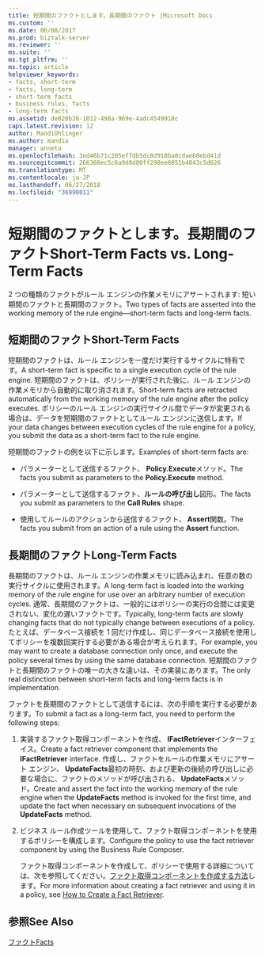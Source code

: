 ```yaml
---
title: 短期間のファクトとします。長期間のファクト |Microsoft Docs
ms.custom: ''
ms.date: 06/08/2017
ms.prod: biztalk-server
ms.reviewer: ''
ms.suite: ''
ms.tgt_pltfrm: ''
ms.topic: article
helpviewer_keywords:
- facts, short-term
- facts, long-term
- short-term facts
- business rules, facts
- long-term facts
ms.assetid: de020b20-1012-498a-969e-4adc4549918c
caps.latest.revision: 12
author: MandiOhlinger
ms.author: mandia
manager: anneta
ms.openlocfilehash: 3ed46b71c205ef7db5dc8d918ba0cdae68ebd41d
ms.sourcegitcommit: 266308ec5c6a9d8d80ff298ee6051b4843c5d626
ms.translationtype: MT
ms.contentlocale: ja-JP
ms.lasthandoff: 06/27/2018
ms.locfileid: "36990011"
---
```

# <a name="short-term-facts-vs-long-term-facts"></a><span data-ttu-id="cad29-102">短期間のファクトとします。長期間のファクト</span><span class="sxs-lookup"><span data-stu-id="cad29-102">Short-Term Facts vs. Long-Term Facts</span></span>
<span data-ttu-id="cad29-103">2 つの種類のファクトがルール エンジンの作業メモリにアサートされます: 短い期間のファクトと長期間のファクト。</span><span class="sxs-lookup"><span data-stu-id="cad29-103">Two types of facts are asserted into the working memory of the rule engine—short-term facts and long-term facts.</span></span>  
  
## <a name="short-term-facts"></a><span data-ttu-id="cad29-104">短期間のファクト</span><span class="sxs-lookup"><span data-stu-id="cad29-104">Short-Term Facts</span></span>  
 <span data-ttu-id="cad29-105">短期間のファクトは、ルール エンジンを一度だけ実行するサイクルに特有です。</span><span class="sxs-lookup"><span data-stu-id="cad29-105">A short-term fact is specific to a single execution cycle of the rule engine.</span></span> <span data-ttu-id="cad29-106">短期間のファクトは、ポリシーが実行された後に、ルール エンジンの作業メモリから自動的に取り消されます。</span><span class="sxs-lookup"><span data-stu-id="cad29-106">Short-term facts are retracted automatically from the working memory of the rule engine after the policy executes.</span></span> <span data-ttu-id="cad29-107">ポリシーのルール エンジンの実行サイクル間でデータが変更される場合は、データを短期間のファクトとしてルール エンジンに送信します。</span><span class="sxs-lookup"><span data-stu-id="cad29-107">If your data changes between execution cycles of the rule engine for a policy, you submit the data as a short-term fact to the rule engine.</span></span>  
  
 <span data-ttu-id="cad29-108">短期間のファクトの例を以下に示します。</span><span class="sxs-lookup"><span data-stu-id="cad29-108">Examples of short-term facts are:</span></span>  
  
-   <span data-ttu-id="cad29-109">パラメーターとして送信するファクト、 **Policy.Execute**メソッド。</span><span class="sxs-lookup"><span data-stu-id="cad29-109">The facts you submit as parameters to the **Policy.Execute** method.</span></span>  
  
-   <span data-ttu-id="cad29-110">パラメーターとして送信するファクト、**ルールの呼び出し**図形。</span><span class="sxs-lookup"><span data-stu-id="cad29-110">The facts you submit as parameters to the **Call Rules** shape.</span></span>  
  
-   <span data-ttu-id="cad29-111">使用してルールのアクションから送信するファクト、 **Assert**関数。</span><span class="sxs-lookup"><span data-stu-id="cad29-111">The facts you submit from an action of a rule using the **Assert** function.</span></span>  
  
## <a name="long-term-facts"></a><span data-ttu-id="cad29-112">長期間のファクト</span><span class="sxs-lookup"><span data-stu-id="cad29-112">Long-Term Facts</span></span>  
 <span data-ttu-id="cad29-113">長期間のファクトは、ルール エンジンの作業メモリに読み込まれ、任意の数の実行サイクルに使用されます。</span><span class="sxs-lookup"><span data-stu-id="cad29-113">A long-term fact is loaded into the working memory of the rule engine for use over an arbitrary number of execution cycles.</span></span> <span data-ttu-id="cad29-114">通常、長期間のファクトは、一般的にはポリシーの実行の合間には変更されない、変化の遅いファクトです。</span><span class="sxs-lookup"><span data-stu-id="cad29-114">Typically, long-term facts are slowly changing facts that do not typically change between executions of a policy.</span></span> <span data-ttu-id="cad29-115">たとえば、データベース接続を 1 回だけ作成し、同じデータベース接続を使用してポリシーを複数回実行する必要がある場合が考えられます。</span><span class="sxs-lookup"><span data-stu-id="cad29-115">For example, you may want to create a database connection only once, and execute the policy several times by using the same database connection.</span></span> <span data-ttu-id="cad29-116">短期間のファクトと長期間のファクトの唯一の大きな違いは、その実装にあります。</span><span class="sxs-lookup"><span data-stu-id="cad29-116">The only real distinction between short-term facts and long-term facts is in implementation.</span></span>  
  
 <span data-ttu-id="cad29-117">ファクトを長期間のファクトとして送信するには、次の手順を実行する必要があります。</span><span class="sxs-lookup"><span data-stu-id="cad29-117">To submit a fact as a long-term fact, you need to perform the following steps:</span></span>  
  
1. <span data-ttu-id="cad29-118">実装するファクト取得コンポーネントを作成、 **IFactRetriever**インターフェイス。</span><span class="sxs-lookup"><span data-stu-id="cad29-118">Create a fact retriever component that implements the **IFactRetriever** interface.</span></span> <span data-ttu-id="cad29-119">作成し、ファクトをルールの作業メモリにアサート エンジン、 **UpdateFacts**最初の時刻、および更新の後続の呼び出しに必要な場合に、ファクトのメソッドが呼び出される、 **UpdateFacts**メソッド。</span><span class="sxs-lookup"><span data-stu-id="cad29-119">Create and assert the fact into the working memory of the rule engine when the **UpdateFacts** method is invoked for the first time, and update the fact when necessary on subsequent invocations of the **UpdateFacts** method.</span></span>  
  
2. <span data-ttu-id="cad29-120">ビジネス ルール作成ツールを使用して、ファクト取得コンポーネントを使用するポリシーを構成します。</span><span class="sxs-lookup"><span data-stu-id="cad29-120">Configure the policy to use the fact retriever component by using the Business Rule Composer.</span></span>  
  
   <span data-ttu-id="cad29-121">ファクト取得コンポーネントを作成して、ポリシーで使用する詳細については、次を参照してください。[ファクト取得コンポーネントを作成する方法](../core/how-to-create-a-fact-retriever.md)します。</span><span class="sxs-lookup"><span data-stu-id="cad29-121">For more information about creating a fact retriever and using it in a policy, see [How to Create a Fact Retriever](../core/how-to-create-a-fact-retriever.md).</span></span>  
  
## <a name="see-also"></a><span data-ttu-id="cad29-122">参照</span><span class="sxs-lookup"><span data-stu-id="cad29-122">See Also</span></span>  
 [<span data-ttu-id="cad29-123">ファクト</span><span class="sxs-lookup"><span data-stu-id="cad29-123">Facts</span></span>](../core/facts.md)